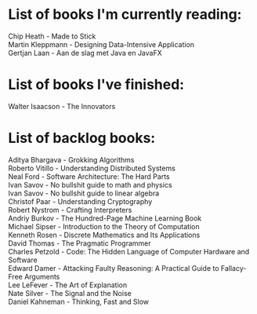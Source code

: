 # List of books I'm currently reading:
Chip Heath - Made to Stick <br>
Martin Kleppmann - Designing Data-Intensive Application  <br>
Gertjan Laan - Aan de slag met Java en JavaFX <br>
 
# List of books I've finished:
Walter Isaacson - The Innovators 
 <br>
 
# List of backlog books:
Aditya Bhargava - Grokking Algorithms <br>
Roberto Vitillo - Understanding Distributed Systems  <br>
Neal Ford - Software Architecture: The Hard Parts  <br>
Ivan Savov - No bullshit guide to math and physics  <br>
Ivan Savov - No bullshit guide to linear algebra  <br>
Christof Paar - Understanding Cryptography  <br>
Robert Nystrom - Crafting Interpreters  <br>
Andriy Burkov - The Hundred-Page Machine Learning Book  <br>
Michael Sipser - Introduction to the Theory of Computation  <br>
Kenneth Rosen - Discrete Mathematics and Its Applications  <br>
David Thomas - The Pragmatic Programmer  <br>
Charles Petzold - Code: The Hidden Language of Computer Hardware and Software  <br>
Edward Damer - Attacking Faulty Reasoning: A Practical Guide to Fallacy-Free Arguments  <br>
Lee LeFever - The Art of Explanation  <br>
Nate Silver - The Signal and the Noise  <br>
Daniel Kahneman - Thinking, Fast and Slow  <br>
